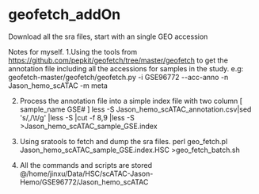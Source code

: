 # geofetch_addOn
Download all the sra files, start with an single GEO accession 

Notes for myself. 
1.Using the tools from https://github.com/pepkit/geofetch/tree/master/geofetch to get the annotation file including all the accessions for samples in the study. 
e.g: 
 geofetch-master/geofetch/geofetch.py   -i GSE96772 --acc-anno -n  Jason_hemo_scATAC -m meta

2. Process the annotation file into a simple index file with two column [ sample_name GSE#  ]
  less -S Jason_hemo_scATAC_annotation.csv|sed 's/,/\t/g' |less -S  |cut -f 8,9 |less -S >Jason_hemo_scATAC_sample_GSE.index
3. Using sratools to fetch and dump the sra files.
   perl geo_fetch.pl  Jason_hemo_scATAC_sample_GSE.index.HSC  >geo_fetch_batch.sh
   
4. All the commands and scripts are stored @/home/jinxu/Data/HSC/scATAC-Jason-Hemo/GSE96772/Jason_hemo_scATAC
   
